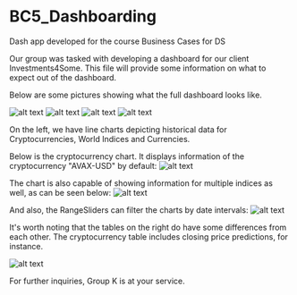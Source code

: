 # BC5_Dashboarding
Dash app developed for the course Business Cases for DS

Our group was tasked with developing a dashboard for our client Investments4Some.
This file will provide some information on what to expect out of the dashboard.

Below are some pictures showing what the full dashboard looks like.

![alt text](https://raw.github.com/TiagoSF27/BC5_Dashboarding/master/Dashboard_Screenshots/full_dashboard_1.png)
![alt text](https://raw.github.com/TiagoSF27/BC5_Dashboarding/master/Dashboard_Screenshots/full_dashboard_2.png)
![alt text](https://raw.github.com/TiagoSF27/BC5_Dashboarding/master/Dashboard_Screenshots/full_dashboard_3.png)
![alt text](https://raw.github.com/TiagoSF27/BC5_Dashboarding/master/Dashboard_Screenshots/full_dashboard_4.png)

On the left, we have line charts depicting historical data for Cryptocurrencies, World Indices and Currencies.

Below is the cryptocurrency chart. It displays information of the cryptocurrency "AVAX-USD" by default:
![alt text](https://raw.github.com/TiagoSF27/BC5_Dashboarding/master/Dashboard_Screenshots/multiple_indices_1.png)

The chart is also capable of showing information for multiple indices as well, as can be seen below:
![alt text](https://raw.github.com/TiagoSF27/BC5_Dashboarding/master/Dashboard_Screenshots/multiple_indices_2.png)

And also, the RangeSliders can filter the charts by date intervals:
![alt text](https://raw.github.com/TiagoSF27/BC5_Dashboarding/master/Dashboard_Screenshots/multiple_indices_3.png)

It's worth noting that the tables on the right do have some differences from each other. 
The cryptocurrency table includes closing price predictions, for instance.

![alt text](https://raw.github.com/TiagoSF27/BC5_Dashboarding/master/Dashboard_Screenshots/crypto_table_predictions.png)

For further inquiries, Group K is at your service.
